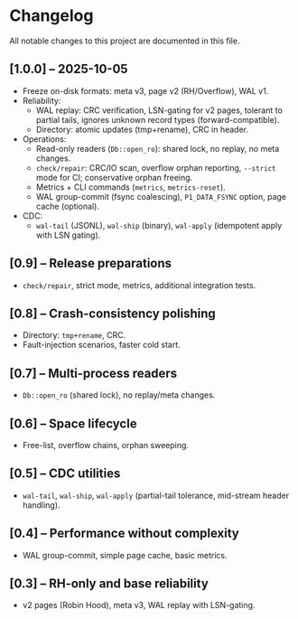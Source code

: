# Changelog

All notable changes to this project are documented in this file.

## [1.0.0] – 2025-10-05

- Freeze on-disk formats: meta v3, page v2 (RH/Overflow), WAL v1.
- Reliability:
    - WAL replay: CRC verification, LSN-gating for v2 pages, tolerant to partial tails, ignores unknown record types (forward-compatible).
    - Directory: atomic updates (tmp+rename), CRC in header.
- Operations:
    - Read-only readers (`Db::open_ro`): shared lock, no replay, no meta changes.
    - `check/repair`: CRC/IO scan, overflow orphan reporting, `--strict` mode for CI; conservative orphan freeing.
    - Metrics + CLI commands (`metrics`, `metrics-reset`).
    - WAL group-commit (fsync coalescing), `P1_DATA_FSYNC` option, page cache (optional).
- CDC:
    - `wal-tail` (JSONL), `wal-ship` (binary), `wal-apply` (idempotent apply with LSN gating).

## [0.9] – Release preparations

- `check/repair`, strict mode, metrics, additional integration tests.

## [0.8] – Crash-consistency polishing

- Directory: `tmp+rename`, CRC.
- Fault-injection scenarios, faster cold start.

## [0.7] – Multi-process readers

- `Db::open_ro` (shared lock), no replay/meta changes.

## [0.6] – Space lifecycle

- Free-list, overflow chains, orphan sweeping.

## [0.5] – CDC utilities

- `wal-tail`, `wal-ship`, `wal-apply` (partial-tail tolerance, mid-stream header handling).

## [0.4] – Performance without complexity

- WAL group-commit, simple page cache, basic metrics.

## [0.3] – RH-only and base reliability

- v2 pages (Robin Hood), meta v3, WAL replay with LSN-gating.